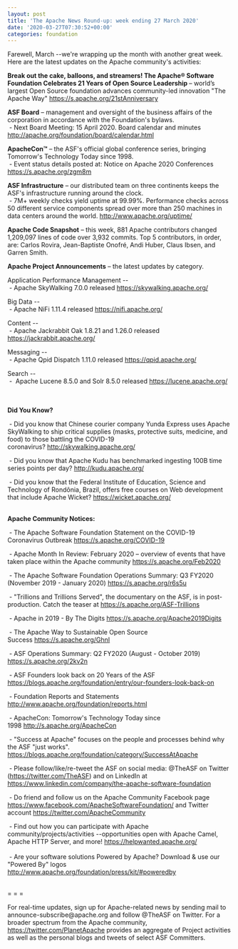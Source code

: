 ```yaml
---
layout: post
title: 'The Apache News Round-up: week ending 27 March 2020'
date: '2020-03-27T07:30:52+00:00'
categories: foundation
---
```

<p>Farewell, March --we're wrapping up the 
month with another great week. Here are the latest updates on the Apache
 community's activities:</p><p><strong>Break out the cake, balloons, and streamers! The Apache® Software Foundation Celebrates 21 Years of Open Source Leadership&nbsp;</strong>– world’s largest Open Source foundation advances community-led innovation "The Apache Way" <a href="https://s.apache.org/21stAnniversary" target="_blank">https://s.apache.org/21stAnniversary</a>&nbsp; <br></p><p><strong>ASF Board</strong> – management and oversight of the business affairs of the corporation in accordance with the Foundation's bylaws.<br>&nbsp;- Next Board Meeting: 15 April 2020. Board calendar and minutes <a href="http://apache.org/foundation/board/calendar.html">http://apache.org/foundation/board/calendar.html</a><a href="http://apache.org/foundation/board/calendar.html"><strong><br></strong></a></p><a href="http://apache.org/foundation/board/calendar.html"><strong></strong></a><p><strong>ApacheCon™</strong> – the ASF's official global conference series, bringing Tomorrow's Technology Today since 1998.<br>&nbsp;- Event status details posted at: Notice on Apache 2020 Conferences <a href="https://s.apache.org/zgm8m" target="_blank">https://s.apache.org/zgm8m</a></p><p><strong></strong></p><p><strong>ASF Infrastructure</strong> – our distributed team on three continents keeps the ASF's infrastructure running around the clock.<br>&nbsp;-
 7M+ weekly checks yield uptime at 99.99%. Performance checks across 50 
different service components spread over more than 250 machines in data 
centers around the world.&nbsp;<a href="http://www.apache.org/uptime/">http://www.apache.org/uptime/</a></p> 
  <p><strong>Apache Code Snapshot</strong> – this week, 881 Apache contributors changed 1,209,097 lines of code over 3,932 commits. Top 5 contributors, in order, are: <span><span>Carlos Rovira, Jean-Baptiste Onofré, Andi Huber, Claus Ibsen, and Garren Smith.&nbsp; &nbsp;</span></span> &nbsp; &nbsp; &nbsp; </p> 
  <p><strong>Apache Project Announcements</strong>&nbsp;– the latest updates by category. 
  </p> <span class="il"> 
    </span> 
  <p>Application Performance Management -- <br>
&nbsp;- Apache SkyWalking 7.0.0 released <a href="https://skywalking.apache.org/" target="_blank">https://skywalking.apache.org/</a> <br></p><p>Big Data -- <br>
&nbsp;- Apache <span class="il">NiFi</span> 1.11.4 released <a href="https://nifi.apache.org/" rel="noreferrer" target="_blank" data-saferedirecturl="https://www.google.com/url?q=https://nifi.apache.org/&amp;source=gmail&amp;ust=1585328917520000&amp;usg=AFQjCNHg7no0ENnN6E-iBNIr0W9-lNCKOg">https://<span class="il">nifi</span>.apache.org/</a></p><p>Content --<br>
&nbsp;- <span></span>Apache Jackrabbit Oak 1.8.21 and 1.26.0 released <a href="https://jackrabbit.apache.org/" target="_blank">https://jackrabbit.apache.org/</a></p><p>Messaging --<br>
&nbsp;- Apache Qpid Dispatch 1.11.0 released <a href="https://qpid.apache.org/" target="_blank">https://qpid.apache.org/</a>&nbsp; <br></p>Search --<br>
&nbsp;-&nbsp;<span> Apache Lucene 8.5.0 and Solr 8.5.0 released </span><a href="https://lucene.apache.org/" target="_blank">https://lucene.apache.org/</a><span>&nbsp; </span>&nbsp;  
  <p><strong><br>Did You Know?</strong></p> 
  <p>&nbsp;- Did you know that Chinese courier company Yunda Express&nbsp;uses Apache SkyWalking to ship critical supplies (masks, protective suits, medicine, and food)&nbsp;to those battling the COVID-19 coronavirus?&nbsp;<a href="http://skywalking.apache.org/" target="_blank">http://skywalking.apache.org/</a>&nbsp;</p><p>&nbsp;- Did you know that Apache Kudu has benchmarked ingesting 100B time series points per day?&nbsp;<a href="http://kudu.apache.org/" target="_blank">http://kudu.apache.org/</a>&nbsp;</p><p>&nbsp;- Did you know that the&nbsp;Federal Institute of Education, Science and Technology of Rondônia, Brazil, offers free courses on Web development that include Apache Wicket?&nbsp;<a href="https://wicket.apache.org/" target="_blank">https://wicket.apache.org/</a>&nbsp;</p> 
  <p><strong><br>Apache Community Notices:</strong></p> 
  <p>&nbsp;- <span style="font-size: 14px;">The Apache Software Foundation Statement on the COVID-19 Coronavirus Outbreak </span><a href="https://s.apache.org/COVID-19" target="_blank">https://s.apache.org/COVID-19</a><span style="font-size: 14px;">&nbsp;&nbsp;</span></p><p>&nbsp;-&nbsp;Apache Month In Review: February 2020 – overview of events that have taken place within the Apache community <a href="https://s.apache.org/Feb2020" target="_blank">https://s.apache.org/Feb2020</a><br></p> 
  <p>&nbsp;- The Apache Software Foundation Operations Summary: Q3 FY2020 (November 2019 - January 2020)&nbsp;<a href="https://s.apache.org/r6s5u" target="_blank">https://s.apache.org/r6s5u</a>&nbsp;&nbsp;</p><p>&nbsp;- "Trillions and Trillions Served", the documentary on the ASF, is in post-production. Catch the teaser at&nbsp;<a href="https://s.apache.org/ASF-Trillions">https://s.apache.org/ASF-Trillions</a> </p> 
  <p>&nbsp;- Apache in 2019 - By The Digits&nbsp;<a href="https://s.apache.org/Apache2019Digits">https://s.apache.org/Apache2019Digits</a> </p> 
  <p>&nbsp;- The Apache Way to Sustainable Open Source Success&nbsp;<a href="https://s.apache.org/GhnI">https://s.apache.org/GhnI</a></p> 
  <p>&nbsp;- ASF Operations Summary: Q2 FY2020 (August - October 2019) <a href="https://s.apache.org/2kv2n">https://s.apache.org/2kv2n</a></p> 
  <p>&nbsp;- ASF Founders look back on 20 Years of the ASF <a href="https://blogs.apache.org/foundation/entry/our-founders-look-back-on" target="_blank">https://blogs.apache.org/foundation/entry/our-founders-look-back-on</a><br></p> 
  <p>&nbsp;- Foundation Reports and Statements <a href="http://www.apache.org/foundation/reports.html">http://www.apache.org/foundation/reports.html</a></p> 
  <p>&nbsp;- ApacheCon: Tomorrow's Technology Today since 1998&nbsp;<a href="http://s.apache.org/ApacheCon">http://s.apache.org/ApacheCon</a></p> 
  <p>&nbsp;- "Success at Apache" focuses on the people and processes behind why the ASF "just works". <a href="https://blogs.apache.org/foundation/category/SuccessAtApache" target="_blank">https://blogs.apache.org/foundation/category/SuccessAtApache</a><br></p> 
  <div> 
    <p>&nbsp;- Please follow/like/re-tweet the ASF on social media: @TheASF on Twitter (<a href="https://twitter.com/TheASF">https://twitter.com/TheASF</a>) and on LinkedIn at <a href="https://www.linkedin.com/company/the-apache-software-foundation">https://www.linkedin.com/company/the-apache-software-foundation</a></p> 
    <p>&nbsp;- Do friend and follow us on the Apache Community Facebook page <a href="https://www.facebook.com/ApacheSoftwareFoundation/">https://www.facebook.com/ApacheSoftwareFoundation/</a> and Twitter account <a href="https://twitter.com/ApacheCommunity">https://twitter.com/ApacheCommunity</a></p> 
  </div> <span class="LrzXr"></span><span class="LrzXr"></span> 
  <div>&nbsp;- Find out how you can participate with Apache 
community/projects/activities --opportunities open with Apache Camel, 
Apache HTTP Server, and more! <a href="https://helpwanted.apache.org/">https://helpwanted.apache.org/</a></div> 
  <div><br>&nbsp;- Are your software solutions Powered by Apache? Download &amp; use our "Powered By" logos <a href="http://www.apache.org/foundation/press/kit/#poweredby">http://www.apache.org/foundation/press/kit/#poweredby</a><br><br></div> 
  <div> 
    <p>= = =</p> 
    <p>For real-time updates, sign up for Apache-related news by sending
 mail to announce-subscribe@apache.org and follow @TheASF on Twitter. 
For a broader spectrum from the Apache community, <a href="https://twitter.com/PlanetApache">https://twitter.com/PlanetApache</a> provides an aggregate of Project activities as well as the personal blogs and tweets of select ASF Committers.</p></div>
